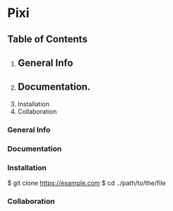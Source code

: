 # Pixi


## Table of Contents
1. General Info
   -
3. Documentation.
   -
5. Installation
7. Collaboration

### General Info

### Documentation

### Installation
$ git clone https://example.com
$ cd ../path/to/the/file

### Collaboration
